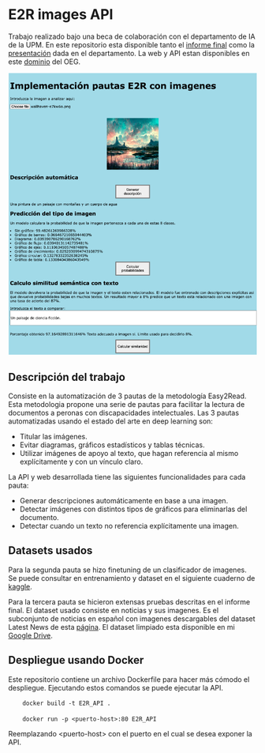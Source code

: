 # E2R images API

Trabajo realizado bajo una beca de colaboración con el departamento de IA de la UPM. En este repositorio esta disponible tanto el [informe final](./documentacion/InformeFinal.pdf) como la [presentación](./documentacion/OEG_presentaci%C3%B3n_beca.pptx) dada en el departamento. La web y API estan disponibles en este [dominio](https://imagenese2r.linkeddata.es/) del OEG.

![Imagen de la web desarrollada](https://github.com/DavidCanoRosillo/E2R_images_API/blob/master/documentacion/web.png)

## Descripción del trabajo
Consiste en la automatización de 3 pautas de la metodología Easy2Read. Esta metodologia propone una serie de pautas para facilitar la lectura de documentos a peronas con discapacidades intelectuales. Las 3 pautas automatizadas usando el estado del arte en deep learning son:

- Titular las imágenes.
- Evitar diagramas, gráficos estadísticos y tablas técnicas.
- Utilizar imágenes de apoyo al texto, que hagan referencia al mismo explícitamente y con un vínculo claro.

La API y web desarrollada tiene las siguientes funcionalidades para cada pauta:

-	Generar descripciones automáticamente en base a una imagen.
-	Detectar imágenes con distintos tipos de gráficos para eliminarlas del documento.
-	Detectar cuando un texto no referencia explícitamente una imagen.

## Datasets usados 

Para la segunda pauta se hizo finetuning de un clasificador de imagenes. Se puede consultar en entrenamiento y dataset en el siguiente cuaderno de [kaggle](https://www.kaggle.com/code/davidcanorosillo/graph-classification).

Para la tercera pauta se hicieron extensas pruebas descritas en el informe final. El dataset usado consiste en noticias y sus imagenes. Es el subconjunto de noticias en español con imagenes descargables del dataset Latest News de esta [página](https://newsdata.io/datasets). El dataset limpiado esta disponible en mi [Google Drive](https://drive.google.com/file/d/1iLEPBoCtwXSeI4VKFp7mcD4Xx97NIDBu/view?usp=sharing). 

## Despliegue usando Docker
Este repositorio contiene un archivo Dockerfile para hacer más cómodo el despliegue. Ejecutando estos comandos se puede ejecutar la API.

```
    docker build -t E2R_API .

    docker run -p <puerto-host>:80 E2R_API
```
Reemplazando \<puerto-host> con el puerto en el cual se desea exponer la API.
